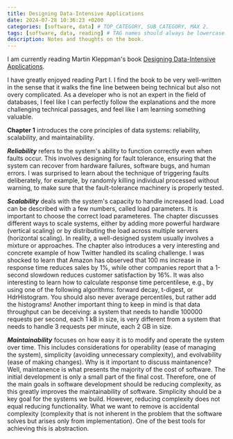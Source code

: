 ```yaml
---
title: Designing Data-Intensive Applications
date: 2024-07-28 10:36:23 +0200
categories: [software, data] # TOP_CATEGORY, SUB_CATEGORY, MAX 2.
tags: [software, data, reading] # TAG names should always be lowercase.
description: Notes and thoughts on the book.
---
```


I am currently reading Martin Kleppman's book [Designing Data-Intensive Applications](https://www.oreilly.com/library/view/designing-data-intensive-applications/9781491903063/).

I have greatly enjoyed reading Part I. I find the book to be very well-written in the sense that it walks the fine line between being technical but also not overy complicated. As a developer who is not an expert in the field of databases, I feel like I can perfectly follow the explanations and the more challenging technical passages, and feel like I am learning something valuable.

**Chapter 1** introduces the core principles of data systems: reliability, scalability, and maintainability.

**_Reliability_** refers to the system's ability to function correctly even when faults occur. This involves designing for fault tolerance, ensuring that the system can recover from hardware failures, software bugs, and human errors. I was surprised to learn about the technique of triggering faults deliberately, for example, by randomly killing individual processed without warning, to make sure that the fault-tolerance machinery is properly tested.

**_Scalability_** deals with the system's capacity to handle increased load. Load can be described with a few numbers, called load parameters. It is important to choose the correct load parameteres. The chapter discusses different ways to scale systems, either by adding more powerful hardware (vertical scaling) or by distributing the load across multiple servers (horizontal scaling). In reality, a well-designed system usually involves a mixture or approaches. The chapter also introduces a very interesting and concrete example of how Twitter handled its scaling challenge. I was shocked to learn that Amazon has observed that 100 ms increase in response time reduces sales by 1%, while other companies report that a 1-second slowdown reduces customer satisfaction by 16%. It was also interesting to learn how to calculate response time percentilese, e.g., by using one of the following algorithms: forward decay, t-digest, or HdrHistogram. You should also never average percentiles, but rather add the histograms! Another important thing to keep in mind is that data throughput can be deceiving: a system that needs to handle 100000 requests per second, each 1 kB in size, is very different from a system that needs to handle 3 requests per minute, each 2 GB in size.

**_Maintainability_** focuses on how easy it is to modify and operate the system over time. This includes considerations for operability (ease of managing the system), simplicity (avoiding unnecessary complexity), and evolvability (ease of making changes). Why is it important to discuss maintanence? Well, maintanence is what presents the majority of the cost of software. The initial development is only a small part of the final cost. Therefore, one of the main goals in software development should be reducing complexity, as this greatly improves the maintainability of software. Simplicity should be a key goal for the systems we build. However, reducing complexity does not equal reducing functionality. What we want to remove is accidental complexity (complexity that is not inherent in the problem that the software solves but arises only from implementation). One of the best tools for achieving this is abstraction.
